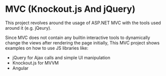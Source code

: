 ﻿# MVC (Knockout.js And jQuery)

This project revolves around the usage of ASP.NET MVC with the tools used around it (e.g. jQeury).

Since MVC does not contain any builtin interactive tools to dynamically change the views after rendering the page initially,
This MVC project shows examples on how to use JS libraries like:

- jQuery for Ajax calls and simple UI manipulation
- Knockout.js for MVVM 
- Angular
